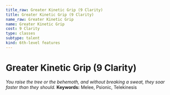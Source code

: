 ```yaml
---
title_raw: Greater Kinetic Grip (9 Clarity)
title: Greater Kinetic Grip (9 Clarity)
name_raw: Greater Kinetic Grip
name: Greater Kinetic Grip
cost: 9 Clarity
type: classes
subtype: talent
kind: 6th-level features
---
```


# Greater Kinetic Grip (9 Clarity)

*You raise the tree or the behemoth, and without breaking a sweat, they soar faster than they should.* **Keywords:** Melee, Psionic, Telekinesis
